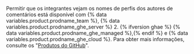 Permitir que os integrantes vejam os nomes de perfis dos autores de comentários está disponível com {% data variables.product.prodname_team %}, {% data variables.product.prodname_ghe_server %} 2. {% ifversion ghae %} {% data variables.product.prodname_ghe_managed %},{% endif %} e {% data variables.product.prodname_ghe_cloud %}. Para obter mais informações, consulte os "[Produtos do GitHub](/articles/githubs-products)".
